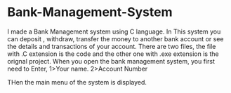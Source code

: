 # Bank-Management-System
I made a Bank Management system using C language. In This system you can deposit , withdraw, transfer the money to another bank account or see the details and transactions of  your account.
There are two files, the file with .C extension is the code and the other one with .exe extension is the orignal project.
When you open the bank management system, you first need to Enter,
1>Your name.
2>Account Number

THen the main menu of the system is displayed.
